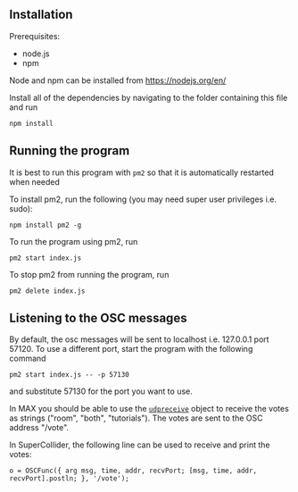 
## Installation

Prerequisites:
- node.js
- npm

Node and npm can be installed from https://nodejs.org/en/

Install all of the dependencies by navigating to the folder containing this file and run
```
npm install
```

## Running the program

It is best to run this program with `pm2` so that it is automatically restarted when needed

To install pm2, run the following (you may need super user privileges i.e. sudo):
```
npm install pm2 -g
```

To run the program using pm2, run
```
pm2 start index.js
```

To stop pm2 from running the program, run
```
pm2 delete index.js
```

## Listening to the OSC messages

By default, the osc messages will be sent to localhost i.e. 127.0.0.1 port 57120. To use a different port, start the program with the following command
```
pm2 start index.js -- -p 57130
```
and substitute 57130 for the port you want to use.

In MAX you should be able to use the [`udpreceive`](https://docs.cycling74.com/max5/refpages/max-ref/udpreceive.html) object to receive the votes as strings ("room", "both", "tutorials"). The votes are sent to the OSC address "/vote".

In SuperCollider, the following line can be used to receive and print the votes:
```
o = OSCFunc({ arg msg, time, addr, recvPort; [msg, time, addr, recvPort].postln; }, '/vote');
```
